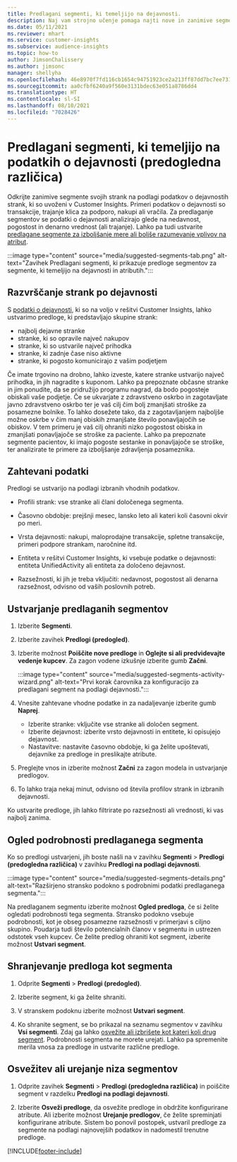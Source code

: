 ```yaml
---
title: Predlagani segmenti, ki temeljijo na dejavnosti.
description: Naj vam strojno učenje pomaga najti nove in zanimive segmente na podlagi dejavnosti strank.
ms.date: 05/11/2021
ms.reviewer: mhart
ms.service: customer-insights
ms.subservice: audience-insights
ms.topic: how-to
author: JimsonChalissery
ms.author: jimsonc
manager: shellyha
ms.openlocfilehash: 46e8970f7fd116cb1654c94751923ce2a213ff87dd7bc7ee731a62bbd0093513
ms.sourcegitcommit: aa0cfbf6240a9f560e3131bdec63e051a8786dd4
ms.translationtype: HT
ms.contentlocale: sl-SI
ms.lasthandoff: 08/10/2021
ms.locfileid: "7028426"
---
```

# <a name="suggested-segments-based-on-activity-data-preview"></a>Predlagani segmenti, ki temeljijo na podatkih o dejavnosti (predogledna različica)

Odkrijte zanimive segmente svojih strank na podlagi podatkov o dejavnostih strank, ki so uvoženi v Customer Insights. Primeri podatkov o dejavnosti so transakcije, trajanje klica za podporo, nakupi ali vračila. Za predlaganje segmentov se podatki o dejavnosti analizirajo glede na nedavnost, pogostost in denarno vrednost (ali trajanje). Lahko pa tudi ustvarite [predlagane segmente za izboljšanje mere ali boljše razumevanje vplivov na atribut](suggested-segments.md).

:::image type="content" source="media/suggested-segments-tab.png" alt-text="Zavihek Predlagani segmenti, ki prikazuje predloge segmentov za segmente, ki temeljijo na dejavnosti in atributih.":::

## <a name="categorize-customers-by-activity"></a>Razvrščanje strank po dejavnosti

S [podatki o dejavnosti](activities.md), ki so na voljo v rešitvi Customer Insights, lahko ustvarimo predloge, ki predstavljajo skupine strank:

- najbolj dejavne stranke 
- stranke, ki so opravile največ nakupov 
- stranke, ki so ustvarile največ prihodka 
- stranke, ki zadnje čase niso aktivne 
- stranke, ki pogosto komunicirajo z vašim podjetjem  

Če imate trgovino na drobno, lahko izveste, katere stranke ustvarijo največ prihodka, in jih nagradite s kuponom. Lahko pa prepoznate občasne stranke in jim ponudite, da se pridružijo programu nagrad, da bodo pogosteje obiskali vaše podjetje.
Če se ukvarjate z zdravstveno oskrbo in zagotavljate javno zdravstveno oskrbo ter je vaš cilj čim bolj zmanjšati stroške za posamezne bolnike. To lahko dosežete tako, da z zagotavljanjem najboljše možne oskrbe v čim manj obiskih zmanjšate število ponavljajočih se obiskov. V tem primeru je vaš cilj ohraniti nizko pogostost obiska in zmanjšati ponavljajoče se stroške za paciente. Lahko pa prepoznate segmente pacientov, ki imajo pogoste sestanke in ponavljajoče se stroške, ter analizirate te primere za izboljšanje zdravljenja posameznika. 

## <a name="required-data"></a>Zahtevani podatki

Predlogi se ustvarijo na podlagi izbranih vhodnih podatkov. 

- Profili strank: vse stranke ali člani določenega segmenta. 

- Časovno obdobje: prejšnji mesec, lansko leto ali kateri koli časovni okvir po meri.

- Vrsta dejavnosti: nakupi, maloprodajne transakcije, spletne transakcije, primeri podpore strankam, naročnine itd.  

- Entiteta v rešitvi Customer Insights, ki vsebuje podatke o dejavnosti: entiteta UnifiedActivity ali entiteta za določeno dejavnost. 

- Razsežnosti, ki jih je treba vključiti: nedavnost, pogostost ali denarna razsežnost, odvisno od vaših poslovnih potreb.

## <a name="generate-suggested-segments"></a>Ustvarjanje predlaganih segmentov

1. Izberite **Segmenti**.

1. Izberite zavihek **Predlogi (predogled)**.

1. Izberite možnost **Poiščite nove predloge** in **Oglejte si ali predvidevajte vedenje kupcev**. Za zagon vodene izkušnje izberite gumb **Začni**.

   :::image type="content" source="media/suggested-segments-activity-wizard.png" alt-text="Prvi korak čarovnika za konfiguracijo za predlagani segment na podlagi dejavnosti.":::

1. Vnesite zahtevane vhodne podatke in za nadaljevanje izberite gumb **Naprej**.

   - Izberite stranke: vključite vse stranke ali določen segment.
   - Izberite dejavnost: izberite vrsto dejavnosti in entitete, ki opisujejo dejavnost.
   - Nastavitve: nastavite časovno obdobje, ki ga želite upoštevati, dejavnike za predloge in preslikajte atribute.

1. Preglejte vnos in izberite možnost **Začni** za zagon modela in ustvarjanje predlogov.

1. To lahko traja nekaj minut, odvisno od števila profilov strank in izbranih dejavnosti. 

Ko ustvarite predloge, jih lahko filtrirate po razsežnosti ali vrednosti, ki vas najbolj zanima. 

## <a name="view-details-of-a-suggested-segment"></a>Ogled podrobnosti predlaganega segmenta

Ko so predlogi ustvarjeni, jih boste našli na v zavihku **Segmenti** > **Predlogi (predogledna različica)** v zavihku **Predlogi na podlagi dejavnosti**.

:::image type="content" source="media/suggested-segments-details.png" alt-text="Razširjeno stransko podokno s podrobnimi podatki predlaganega segmenta.":::

Na predlaganem segmentu izberite možnost **Ogled predloga**, če si želite ogledati podrobnosti tega segmenta. Stransko podokno vsebuje podrobnosti, kot je obseg posamezne razsežnosti v primerjavi s ciljno skupino. Poudarja tudi število potencialnih članov v segmentu in ustrezen odstotek vseh kupcev. Če želite predlog ohraniti kot segment, izberite možnost **Ustvari segment**.    

## <a name="save-a-suggestion-as-a-segment"></a>Shranjevanje predloga kot segmenta

1. Odprite **Segmenti** > **Predlogi (predogled)**.

1. Izberite segment, ki ga želite shraniti. 

1. V stranskem podoknu izberite možnost **Ustvari segment**. 

1. Ko shranite segment, se bo prikazal na seznamu segmentov v zavihku **Vsi segmenti**. Zdaj ga lahko [osvežite ali izbrišete kot kateri koli drug segment](segments.md). Podrobnosti segmenta ne morete urejati. Lahko pa spremenite merila vnosa za predloge in ustvarite različne predloge.

## <a name="refresh-or-edit-a-set-of-suggestions"></a>Osvežitev ali urejanje niza segmentov

1. Odprite zavihek **Segmenti** > **Predlogi (predogledna različica)** in poiščite segment v razdelku **Predlogi na podlagi dejavnosti**.

1. Izberite **Osveži predloge**, da osvežite predloge in obdržite konfigurirane atribute. Ali izberite možnost **Urejanje predlogov**, če želite spreminjati konfigurirane atribute. Sistem bo ponovil postopek, ustvaril predloge za segmente na podlagi najnovejših podatkov in nadomestil trenutne predloge.

[!INCLUDE[footer-include](../includes/footer-banner.md)]
